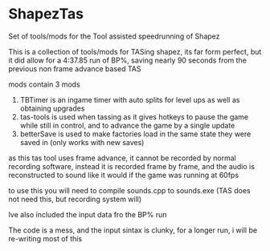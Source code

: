 # ShapezTas
Set of tools/mods for the Tool assisted speedrunning of Shapez

This is a collection of tools/mods for TASing shapez, its far form perfect, but it did allow for a 4:37.85 run of BP%, saving nearly 90 seconds from the previous non frame advance based TAS

mods contain 3 mods  
1. TBTimer is an ingame timer with auto splits for level ups as well as obtaining upgrades
2. tas-tools is used when tassing as it gives hotkeys to pause the game while still in control, and to advance the game by a single update
3. betterSave is used to make factories load in the same state they were saved in (only works with new saves)

as this tas tool uses frame advance, it cannot be recorded by normal recording software, instead it is recorded frame by frame, and the audio is reconstructed to sound like it would if the game was running at 60fps

to use this you will need to compile sounds.cpp to sounds.exe (TAS does not need this, but recording system will)

Ive also included the input data fro the BP% run

The code is a mess, and the input sintax is clunky, for a longer run, i will be re-writing most of this